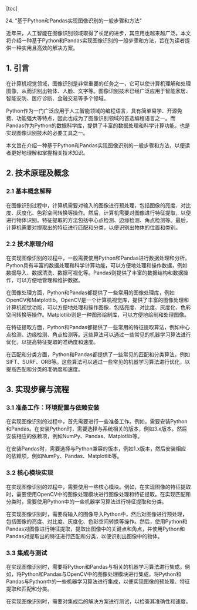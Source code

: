 
[toc]                    
                
                
24. "基于Python和Pandas实现图像识别的一般步骤和方法"

近年来，人工智能在图像识别领域取得了长足的进步，其应用也越来越广泛。本文将介绍一种基于Python和Pandas实现图像识别的一般步骤和方法，旨在为读者提供一种实用且高效的解决方案。

## 1. 引言

在计算机视觉领域，图像识别是非常重要的任务之一，它可以使计算机理解和处理图像，从而识别出物体、人脸、文字等。图像识别技术已经广泛应用于智能家居、智能安防、医疗诊断、金融交易等多个领域。

Python作为一门广泛应用于人工智能领域的编程语言，具有简单易学、开源免费、功能强大等特点，因此也成为了图像识别领域的首选编程语言之一。而Pandas作为Python的数据科学库，提供了丰富的数据处理和科学计算功能，也是实现图像识别技术的必要工具之一。

本文旨在介绍一种基于Python和Pandas实现图像识别的一般步骤和方法，以便读者更好地理解和掌握相关技术知识。

## 2. 技术原理及概念

### 2.1 基本概念解释

在图像识别过程中，计算机需要对输入的图像进行预处理，包括图像的亮度、对比度、灰度化、色彩空间转换等操作。然后，计算机需要对图像进行特征提取，以便进行物体识别。特征提取的方法包括中心点检测、边缘检测、角点检测等。最后，计算机需要对提取出的特征进行匹配和分类，以便识别出物体的位置和类别。

### 2.2 技术原理介绍

在实现图像识别的过程中，一般需要使用Python和Pandas进行数据处理和分析。Python具有丰富的数据处理和科学计算功能，可以方便地处理和操作数据，例如数据导入、数据清洗、数据可视化等。Pandas则提供了丰富的数据结构和数据操作，可以方便地管理和维护数据。

在图像处理方面，Python和Pandas都提供了一些常用的图像处理库，例如OpenCV和Matplotlib。OpenCV是一个计算机视觉库，提供了丰富的图像处理和计算机视觉功能，可以方便地处理和操作图像，包括亮度、对比度、灰度化、色彩空间转换等操作。Matplotlib则是一种图形绘制库，可以方便地绘制和处理图像。

在特征提取方面，Python和Pandas都提供了一些常用的特征提取算法，例如中心点检测、边缘检测、角点检测等。这些算法可以通过一些常见的机器学习算法进行优化，以提高特征提取的准确度和速度。

在匹配和分类方面，Python和Pandas都提供了一些常见的匹配和分类算法，例如SIFT、SURF、ORB等。这些算法可以通过一些常见的机器学习算法进行优化，以提高匹配和分类的准确度和速度。

## 3. 实现步骤与流程

### 3.1 准备工作：环境配置与依赖安装

在实现图像识别的过程中，首先需要进行一些准备工作。例如，需要安装Python和Pandas。在安装Python时，需要选择与系统相关的版本，例如3.x版本，然后安装相应的依赖项，例如NumPy、Pandas、Matplotlib等。

在安装Pandas时，需要选择与Python兼容的版本，例如1.x版本，然后安装相应的依赖项，例如NumPy、Pandas、Matplotlib等。

### 3.2 核心模块实现

在实现图像识别的过程中，需要使用一些核心模块。例如，在实现图像的特征提取时，需要使用OpenCV中的图像处理模块进行图像处理和特征提取。在实现匹配和分类时，需要使用Python中的一些机器学习算法进行特征提取和分类。

在实现图像识别时，需要将输入的图像导入Python中，然后对图像进行预处理，包括图像的亮度、对比度、灰度化、色彩空间转换等操作。然后，使用Python和Pandas对图像进行特征提取，提取出图像中的关键点和角点，并使用Python和Pandas对提取出的特征进行匹配和分类，以便识别出图像中的物体。

### 3.3 集成与测试

在实现图像识别时，需要将Python和Pandas与相关的机器学习算法进行集成。例如，将Python和Pandas与OpenCV中的图像处理模块进行集成，将Python和Pandas与Python中的一些机器学习算法进行集成，以便实现图像的预处理、特征提取和匹配和分类。

在实现图像识别时，需要对集成后的解决方案进行测试，以检查其准确性和速度。

